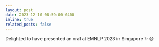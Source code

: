 ```yaml
---
layout: post
date: 2023-12-10 08:59:00-0400
inline: true
related_posts: false
---
```

Delighted to have presented an oral at EMNLP 2023 in Singapore :sparkles: :smile:
